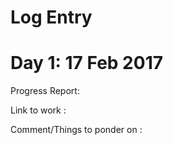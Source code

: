 # Log Entry 

# Day 1: 17 Feb 2017
  
  Progress Report: 
  
  Link to work : 
  
  Comment/Things to ponder on : 
